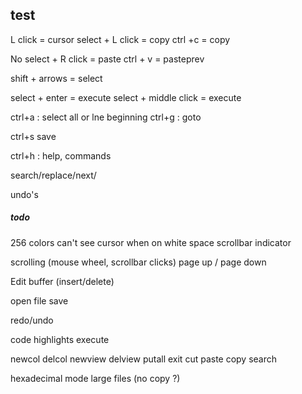 ## test
L click = cursor
select + L click = copy
ctrl +c = copy

No select + R click = paste
ctrl + v = pasteprev

shift + arrows = select

select + enter = execute
select + middle click = execute

ctrl+a : select all or lne beginning
ctrl+g : goto

ctrl+s save

ctrl+h : help, commands


search/replace/next/

undo's

##### todo
256 colors can't see cursor when on white space
scrollbar indicator


scrolling (mouse wheel, scrollbar clicks)
page up / page down

Edit buffer (insert/delete)

open file
save

redo/undo

code highlights
execute

newcol
delcol
newview
delview
putall
exit
cut
paste
copy
search

hexadecimal mode
large files (no copy ?)